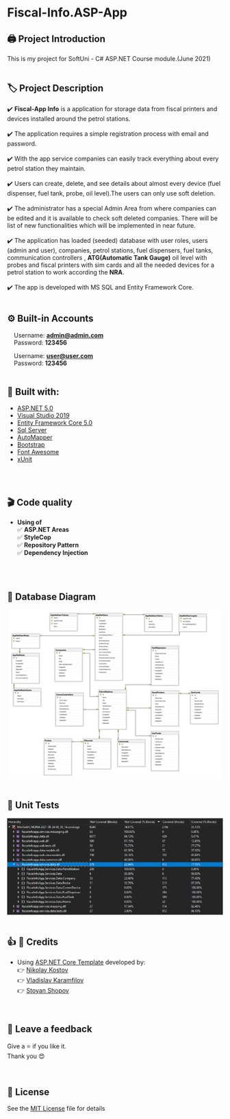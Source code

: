 # Fiscal-Info.ASP-App

## 🖨️ Project Introduction
This is my project for SoftUni - C# ASP.NET Course module.(June 2021)
<br/><br/>

## 🏷️ Project Description
✔️	**Fiscal-App Info** is a application for storage data from fiscal printers and devices installed around the petrol stations.<br />
<br />
✔️	The application requires a simple registration process with email and password.<br />
<br />
✔️  With the app service companies can easily track everything about every petrol station they maintain.<br />
<br />
✔️	Users can create, delete, and see details about almost every device (fuel dispenser, fuel tank, probe, oil level).The users can only use soft deletion.<br />
<br />
✔️	The administrator has a special Admin Area from where companies can be edited and it is available to check soft deleted companies. There will be list of new functionalities which will be implemented in near future.<br />
<br />
✔️	The application has loaded (seeded) database with user roles, users (admin and user), companies, petrol stations, fuel dispensers, fuel tanks, communication controllers , **ATG(Automatic Tank Gauge)** oil level with probes and fiscal printers with sim cards and all the needed devices for a petrol station to work according the **NRA**.<br />
<br />
✔️	The app is developed with MS SQL and Entity Framework Core.<br />
<br />



## ⚙️ Built-in Accounts
&nbsp;&nbsp;&nbsp;&nbsp;Username: **admin@admin.com**  
&nbsp;&nbsp;&nbsp;&nbsp;Password: **123456**  

&nbsp;&nbsp;&nbsp;&nbsp;Username: **user@user.com**  
&nbsp;&nbsp;&nbsp;&nbsp;Password: **123456** 
<br/><br/>

## 🧰 Built with:
* [ASP.NET 5.0](https://github.com/dotnet/aspnetcore)
* [Visual Studio 2019](https://github.com/github/VisualStudio)
* [Entity Framework Core 5.0](https://github.com/dotnet/efcore)
* [Sql Server](https://www.microsoft.com/en-us/sql-server/sql-server-downloads)
* [AutoMapper](https://github.com/AutoMapper/AutoMapper)
* [Bootstrap](https://github.com/twbs/bootstrap)
* [Font Awesome](https://fontawesome.com/)
* [xUnit](https://github.com/xunit/xunit)

<br/><br/>

## 🎬 Code quality <br/>
- **Using of**<br/>
   ✅ **ASP.NET Areas** <br/>
   ✅ **StyleCop**<br/>
   ✅ **Repository Pattern**<br/>
   ✅ **Dependency Injection**<br/>   
<br/><br/>

## 🚧 Database Diagram
<kbd><img src="https://github.com/vmmateev/Fiscal-Info.ASP-App/blob/main/img%20src/Database%20Diagram.PNG?raw=true" /></kbd>
<br/><br/>

## 🔧 Unit Tests
<kbd><img src="https://github.com/vmmateev/Fiscal-Info.ASP-App/blob/main/img%20src/UnitTest%20Coverage.PNG?raw=true" /></kbd>
<br/><br/>

## 👍 💯 Credits
- Using [ASP.NET Core Template](https://github.com/NikolayIT/ASP.NET-Core-Template) developed by:<br />
   👉 [Nikolay Kostov](https://github.com/NikolayIT)<br />
   👉 [Vladislav Karamfilov](https://github.com/vladislav-karamfilov)<br />
   👉 [Stoyan Shopov](https://github.com/StoyanShopov)<br />
<br/><br/>

## 🔰 Leave a feedback
Give a ⭐ if you like it. <br/>
Thank you 😍 <br/>
<br/><br/>

## 📘 License
See the [MIT License](https://github.com/vmmateev/Fiscal-Info.ASP-App/blob/main/LICENSE) file for details
